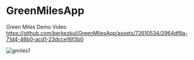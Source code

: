 # GreenMilesApp

Green Miles Demo Video
https://github.com/berkezkul/GreenMilesApp/assets/72610534/2964df8a-71d4-46b0-acd1-23dcce16f3b0

![gmiles1](https://github.com/berkezkul/GreenMilesApp/assets/72610534/18671dbe-5631-4425-aa34-0b374243f65b)

